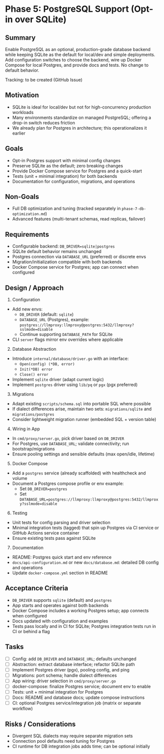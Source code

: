 # Phase 5: PostgreSQL Support (Opt-in over SQLite)

## Summary
Enable PostgreSQL as an optional, production-grade database backend while keeping SQLite as the default for local/dev and simple deployments. Add configuration switches to choose the backend, wire up Docker Compose for local Postgres, and provide docs and tests. No change to default behavior.

Tracking: to be created (GitHub Issue)

## Motivation
- SQLite is ideal for local/dev but not for high-concurrency production workloads
- Many environments standardize on managed PostgreSQL; offering a drop-in switch reduces friction
- We already plan for Postgres in architecture; this operationalizes it earlier

## Goals
- Opt-in Postgres support with minimal config changes
- Preserve SQLite as the default; zero breaking changes
- Provide Docker Compose service for Postgres and a quick-start
- Tests (unit + minimal integration) for both backends
- Documentation for configuration, migrations, and operations

## Non-Goals
- Full DB optimization and tuning (tracked separately in `phase-7-db-optimization.md`)
- Advanced features (multi-tenant schemas, read replicas, failover)

## Requirements
- Configurable backend: `DB_DRIVER=sqlite|postgres`
- SQLite default behavior remains unchanged
- Postgres connection via `DATABASE_URL` (preferred) or discrete envs
- Migration/initialization compatible with both backends
- Docker Compose service for Postgres; app can connect when configured

## Design / Approach
1) Configuration
- Add new envs:
  - `DB_DRIVER` (default: `sqlite`)
  - `DATABASE_URL` (Postgres), example: `postgres://llmproxy:llmproxy@postgres:5432/llmproxy?sslmode=disable`
  - Continue supporting `DATABASE_PATH` for SQLite
- CLI `server` flags mirror env overrides where applicable

2) Database Abstraction
- Introduce `internal/database/driver.go` with an interface:
  - `Open(config) (*DB, error)`
  - `Init(*DB) error`
  - `Close() error`
- Implement `sqlite` driver (adapt current logic)
- Implement `postgres` driver using `lib/pq` or `pgx` (pgx preferred)

3) Migrations
- Adapt existing `scripts/schema.sql` into portable SQL where possible
- If dialect differences arise, maintain two sets: `migrations/sqlite` and `migrations/postgres`
- Consider lightweight migration runner (embedded SQL + version table)

4) Wiring in App
- In `cmd/proxy/server.go`, pick driver based on `DB_DRIVER`
- For Postgres, use `DATABASE_URL`; validate connectivity; run bootstrap/migrations
- Ensure pooling settings and sensible defaults (max open/idle, lifetime)

5) Docker Compose
- Add a `postgres` service (already scaffolded) with healthcheck and volume
- Document a Postgres compose profile or env example:
  - Set `DB_DRIVER=postgres`
  - Set `DATABASE_URL=postgres://llmproxy:llmproxy@postgres:5432/llmproxy?sslmode=disable`

6) Testing
- Unit tests for config parsing and driver selection
- Minimal integration tests (tagged) that spin up Postgres via CI service or GitHub Actions service container
- Ensure existing tests pass against SQLite

7) Documentation
- README: Postgres quick start and env reference
- `docs/api-configuration.md` or new `docs/database.md`: detailed DB config and operations
- Update `docker-compose.yml` section in README

## Acceptance Criteria
- `DB_DRIVER` supports `sqlite` (default) and `postgres`
- App starts and operates against both backends
- Docker Compose includes a working Postgres setup; app connects when configured
- Docs updated with configuration and examples
- Tests pass locally and in CI for SQLite; Postgres integration tests run in CI or behind a flag

## Tasks
- [ ] Config: add `DB_DRIVER` and `DATABASE_URL`; defaults unchanged
- [ ] Abstraction: extract database interface; refactor SQLite path
- [ ] Implement Postgres driver (pgx), pooling config, and ping
- [ ] Migrations: port schema; handle dialect differences
- [ ] App wiring: driver selection in `cmd/proxy/server.go`
- [ ] docker-compose: finalize Postgres service; document env to enable
- [ ] Tests: unit + minimal integration for Postgres
- [ ] Docs: README and database docs; update compose instructions
- [ ] CI: optional Postgres service/integration job (matrix or separate workflow)

## Risks / Considerations
- Divergent SQL dialects may require separate migration sets
- Connection pool defaults need tuning for Postgres
- CI runtime for DB integration jobs adds time; can be optional initially



